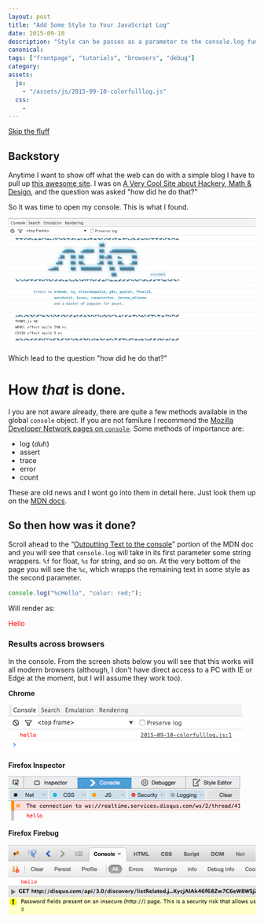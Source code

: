 ```yaml
---
layout: post
title: "Add Some Style to Your JavaScript Log"
date: 2015-09-10
description: "Style can be passes as a parameter to the console.log function."
canonical:
tags: ["frontpage", "tutorials", "browsers", "debug"]
category:
assets:
  js:
    - "/assets/js/2015-09-10-colorfulllog.js"
  css:
    -
---
```


<a href="#howitdo">Skip the fluff</a>
## Backstory

Anytime I want to show off what the web can do with a simple blog I have to pull up [this awesome site](http://acko.net). I was on [A Very Cool Site about Hackery, Math &amp; Design](http://acko.net/), and the question was asked "how did he do that?"

So it was time to open my console. This is what I found.

<img class="image-center" src="/images/2015091005.png" />

Which lead to the question "how did he do that?"

# How <span title="The colorful console message">**_that_**</span> is done.

I you are not aware already, there are quite a few methods available in the global ```console``` object. If you are not familure I recommend the [Mozilla Developer Network pages on ```console```](https://developer.mozilla.org/en-US/docs/Web/API/consol). Some methods of importance are:

 - log (_duh_)
 - assert
 - trace
 - error
 - count

 These are old news and I wont go into them in detail here. Just look them up on the [MDN docs](https://developer.mozilla.org/en-US/docs/Web/API/consol).

<a id="howitdo"></a>

## So then how was it done?

 Scroll ahead to the <q>[Outputting Text to the console](https://developer.mozilla.org/en-US/docs/Web/API/console#Outputting_text_to_the_console)</q> portion of the MDN doc and you will see that ```console.log``` will take in its first parameter some string wrappers. ```%f``` for float, ```%s``` for string, and so on. At the very bottom of the page you will see the ```%c```, which wrapps the remaining text in some style as the second parameter.

 ```js
 console.log("%cHello", "color: red;");
 ```

 Will render as:

<span style="color:red;">Hello</span>

### Results across browsers

In the console. From the screen shots below you will see that this works will all modern browsers (although, I don't have direct access to a PC with IE or Edge at the moment, but I will assume they work too).

**Chrome**

<img class="image-center" src="/images/2015091001.png" />

**Firefox Inspector**

<img class="image-center" src="/images/2015091002.png" />

**Firefox Firebug**

<img class="image-center" src="/images/2015091003.png" />
